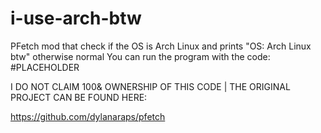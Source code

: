 # i-use-arch-btw
PFetch mod that check if the OS is Arch Linux and prints "OS: Arch Linux btw" otherwise normal
You can run the program with the code: #PLACEHOLDER


I DO NOT CLAIM 100& OWNERSHIP OF THIS CODE | THE ORIGINAL PROJECT CAN BE FOUND HERE:

https://github.com/dylanaraps/pfetch
